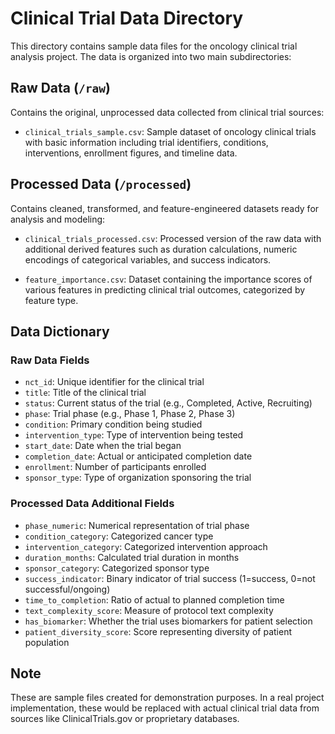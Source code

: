# Clinical Trial Data Directory

This directory contains sample data files for the oncology clinical trial analysis project. The data is organized into two main subdirectories:

## Raw Data (`/raw`)

Contains the original, unprocessed data collected from clinical trial sources:

- `clinical_trials_sample.csv`: Sample dataset of oncology clinical trials with basic information including trial identifiers, conditions, interventions, enrollment figures, and timeline data.

## Processed Data (`/processed`)

Contains cleaned, transformed, and feature-engineered datasets ready for analysis and modeling:

- `clinical_trials_processed.csv`: Processed version of the raw data with additional derived features such as duration calculations, numeric encodings of categorical variables, and success indicators.

- `feature_importance.csv`: Dataset containing the importance scores of various features in predicting clinical trial outcomes, categorized by feature type.

## Data Dictionary

### Raw Data Fields

- `nct_id`: Unique identifier for the clinical trial
- `title`: Title of the clinical trial
- `status`: Current status of the trial (e.g., Completed, Active, Recruiting)
- `phase`: Trial phase (e.g., Phase 1, Phase 2, Phase 3)
- `condition`: Primary condition being studied
- `intervention_type`: Type of intervention being tested
- `start_date`: Date when the trial began
- `completion_date`: Actual or anticipated completion date
- `enrollment`: Number of participants enrolled
- `sponsor_type`: Type of organization sponsoring the trial

### Processed Data Additional Fields

- `phase_numeric`: Numerical representation of trial phase
- `condition_category`: Categorized cancer type
- `intervention_category`: Categorized intervention approach
- `duration_months`: Calculated trial duration in months
- `sponsor_category`: Categorized sponsor type
- `success_indicator`: Binary indicator of trial success (1=success, 0=not successful/ongoing)
- `time_to_completion`: Ratio of actual to planned completion time
- `text_complexity_score`: Measure of protocol text complexity
- `has_biomarker`: Whether the trial uses biomarkers for patient selection
- `patient_diversity_score`: Score representing diversity of patient population

## Note

These are sample files created for demonstration purposes. In a real project implementation, these would be replaced with actual clinical trial data from sources like ClinicalTrials.gov or proprietary databases.